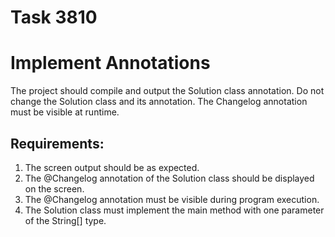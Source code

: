 # Task 3810
# Implement Annotations

The project should compile and output the Solution class annotation.
Do not change the Solution class and its annotation.
The Changelog annotation must be visible at runtime.


## Requirements:
1. The screen output should be as expected.
2. The @Changelog annotation of the Solution class should be displayed on the screen.
3. The @Changelog annotation must be visible during program execution.
4. The Solution class must implement the main method with one parameter of the String[] type.